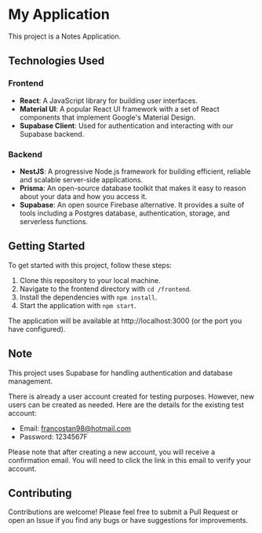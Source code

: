 # My Application

This project is a Notes Application.

## Technologies Used

### Frontend

- **React**: A JavaScript library for building user interfaces.
- **Material UI**: A popular React UI framework with a set of React components that implement Google's Material Design.
- **Supabase Client**: Used for authentication and interacting with our Supabase backend.

### Backend

- **NestJS**: A progressive Node.js framework for building efficient, reliable and scalable server-side applications.
- **Prisma**: An open-source database toolkit that makes it easy to reason about your data and how you access it.
- **Supabase**: An open source Firebase alternative. It provides a suite of tools including a Postgres database, authentication, storage, and serverless functions.

## Getting Started

To get started with this project, follow these steps:

1. Clone this repository to your local machine.
2. Navigate to the frontend directory with `cd /frontend`.
3. Install the dependencies with `npm install`.
4. Start the application with `npm start`.

The application will be available at http://localhost:3000 (or the port you have configured).

## Note

This project uses Supabase for handling authentication and database management.

There is already a user account created for testing purposes. However, new users can be created as needed. Here are the details for the existing test account:

- Email: francostan98@hotmail.com
- Password: 1234567F

Please note that after creating a new account, you will receive a confirmation email. You will need to click the link in this email to verify your account.

## Contributing

Contributions are welcome! Please feel free to submit a Pull Request or open an Issue if you find any bugs or have suggestions for improvements.


